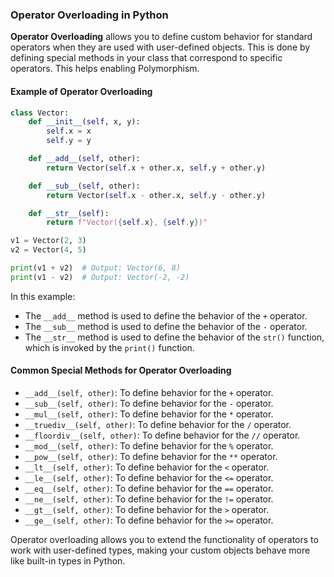 ### Operator Overloading in Python

**Operator Overloading** allows you to define custom behavior for standard operators when they are used with user-defined objects. This is done by defining special methods in your class that correspond to specific operators. This helps enabling Polymorphism. 

#### Example of Operator Overloading

```python
class Vector:
    def __init__(self, x, y):
        self.x = x
        self.y = y

    def __add__(self, other):
        return Vector(self.x + other.x, self.y + other.y)

    def __sub__(self, other):
        return Vector(self.x - other.x, self.y - other.y)

    def __str__(self):
        return f"Vector({self.x}, {self.y})"

v1 = Vector(2, 3)
v2 = Vector(4, 5)

print(v1 + v2)  # Output: Vector(6, 8)
print(v1 - v2)  # Output: Vector(-2, -2)
```

In this example:
- The `__add__` method is used to define the behavior of the `+` operator.
- The `__sub__` method is used to define the behavior of the `-` operator.
- The `__str__` method is used to define the behavior of the `str()` function, which is invoked by the `print()` function.

#### Common Special Methods for Operator Overloading

- `__add__(self, other)`: To define behavior for the `+` operator.
- `__sub__(self, other)`: To define behavior for the `-` operator.
- `__mul__(self, other)`: To define behavior for the `*` operator.
- `__truediv__(self, other)`: To define behavior for the `/` operator.
- `__floordiv__(self, other)`: To define behavior for the `//` operator.
- `__mod__(self, other)`: To define behavior for the `%` operator.
- `__pow__(self, other)`: To define behavior for the `**` operator.
- `__lt__(self, other)`: To define behavior for the `<` operator.
- `__le__(self, other)`: To define behavior for the `<=` operator.
- `__eq__(self, other)`: To define behavior for the `==` operator.
- `__ne__(self, other)`: To define behavior for the `!=` operator.
- `__gt__(self, other)`: To define behavior for the `>` operator.
- `__ge__(self, other)`: To define behavior for the `>=` operator.

Operator overloading allows you to extend the functionality of operators to work with user-defined types, making your custom objects behave more like built-in types in Python.